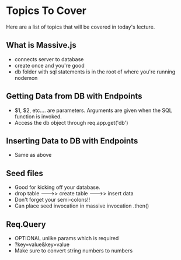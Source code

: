 # Topics To Cover
Here are a list of topics that will be covered in today's lecture.

## What is Massive.js
- connects server to database
- create once and you're good
- db folder with sql statements is in the root of where you're running nodemon

## Getting Data from DB with Endpoints
- $1, $2, etc.... are parameters. Arguments are given when the SQL function is invoked. 
- Access the db object through req.app.get('db')

## Inserting Data to DB with Endpoints 
- Same as above

## Seed files
- Good for kicking off your database. 
- drop table --->> create table --->> insert data
- Don't forget your semi-colons!!
- Can place seed invocation in massive invocation .then()

## Req.Query
- OPTIONAL unlike params which is required
- ?key=value&key=value
- Make sure to convert string numbers to numbers

